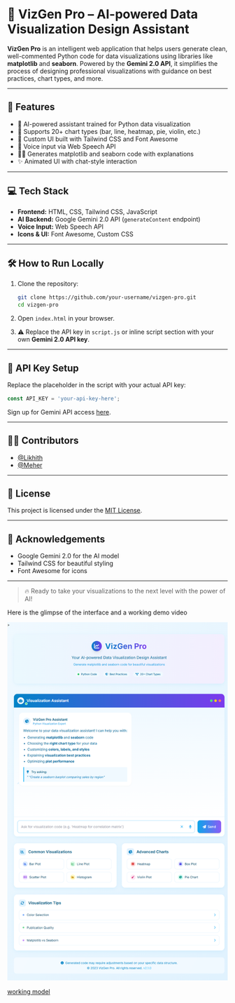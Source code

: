 # 🚀 VizGen Pro – AI-powered Data Visualization Design Assistant

**VizGen Pro** is an intelligent web application that helps users generate clean, well-commented Python code for data visualizations using libraries like **matplotlib** and **seaborn**. Powered by the **Gemini 2.0 API**, it simplifies the process of designing professional visualizations with guidance on best practices, chart types, and more.

---

## 🧠 Features

- 🎯 AI-powered assistant trained for Python data visualization
- 🧰 Supports 20+ chart types (bar, line, heatmap, pie, violin, etc.)
- 🎨 Custom UI built with Tailwind CSS and Font Awesome
- 🎤 Voice input via Web Speech API
- 🧑‍💻 Generates matplotlib and seaborn code with explanations
- ✨ Animated UI with chat-style interaction

---

## 💻 Tech Stack

- **Frontend:** HTML, CSS, Tailwind CSS, JavaScript  
- **AI Backend:** Google Gemini 2.0 API (`generateContent` endpoint)  
- **Voice Input:** Web Speech API  
- **Icons & UI:** Font Awesome, Custom CSS

---

## 🛠️ How to Run Locally

1. Clone the repository:
   ```bash
   git clone https://github.com/your-username/vizgen-pro.git
   cd vizgen-pro
   ```

2. Open `index.html` in your browser.

3. ⚠️ Replace the API key in `script.js` or inline script section with your own **Gemini 2.0 API key**.

---

## 🔐 API Key Setup

Replace the placeholder in the script with your actual API key:

```javascript
const API_KEY = 'your-api-key-here';
```

Sign up for Gemini API access [here](https://makersuite.google.com/).

---

## 👨‍💻 Contributors

- [@Likhith](https://github.com/Likhith001)
- [@Meher](https://github.com/meher450) 

---

## 📄 License

This project is licensed under the [MIT License](LICENSE).

---

## 🙌 Acknowledgements

- Google Gemini 2.0 for the AI model
- Tailwind CSS for beautiful styling
- Font Awesome for icons

---

> 🔥 Ready to take your visualizations to the next level with the power of AI!

Here is the glimpse of the interface and a working demo video

![UI](Demo/VizGen.png)

[working model](./Demo/vinzen.mp4)

```

